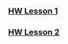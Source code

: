 ### [HW Lesson 1](https://github.com/Rednata/methed-NODE/tree/ls-1?tab=readme-ov-file)
### [HW Lesson 2](https://github.com/Rednata/methed-NODE/tree/ls-2)
